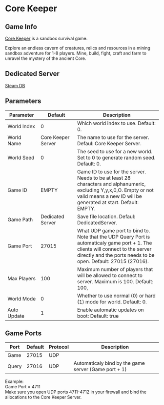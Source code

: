 # Core Keeper

## Game Info

[Core Keeper](https://store.steampowered.com/app/1621690/Core_Keeper/) is a sandbox survival game.

Explore an endless cavern of creatures, relics and resources in a mining sandbox adventure for 1-8 players. Mine, build, fight, craft and farm to unravel the mystery of the ancient Core.

## Dedicated Server

[Steam DB](https://steamdb.info/app/1963720/info/)

## Parameters

| <img width="120">Parameter    | <img width="300">Default | Description |
|----------------------|--------------------------|---------------------------------------------------|
| World Index    | 0 | Which world index to use. Default: 0. |
| World Name | Core Keeper Server | The name to use for the server. Defaul: Core Keeper Server. |
| World Seed | 0 | The seed to use for a new world. Set to 0 to generate random seed. Default: 0. |
| Game ID | EMPTY | Game ID to use for the server. Needs to be at least 28 characters and alphanumeric, excluding Y,y,x,0,O. Empty or not valid means a new ID will be generated at start. Default: EMPTY. |
| Game Path | Dedicated Server | Save file location. Defaul: DedicatedServer. |
| Game Port | 27015 | What UDP game port to bind to. Note that the UDP Query Port is automaticaly game port + 1. The clients will connect to the server directly and the ports needs to be open. Default: 27015 (27016). |
| Max Players | 100 | Maximum number of players that will be allowed to connect to server. Maximum is 100. Default: 100, |
| World Mode | 0 | Whether to use normal (0) or hard (1) mode for world. Default: 0. |
| Auto Update | 1 | Enable automatic updates on boot: Default: true |

## Game Ports

| Port | Default | Protocol | Description |
|---------|---------|----------|---------------------------------------------|
| Game | 27015 | UDP | |
| Query | 27016 | UDP | Automaticaly bind by the game server (Game port + 1) |

Example:\
Game Port = 4711\
Make sure you open UDP ports 4711-4712 in your firewall and bind the allocations to the Core Keeper Server.

